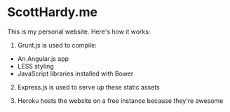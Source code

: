 # ScottHardy.me

This is my personal website.  Here's how it works:

1. Grunt.js is used to compile:
  * An Angular.js app
  * LESS styling
  * JavaScript libraries installed with Bower

2. Express.js is used to serve up these static assets

3. Heroku hosts the website on a free instance because they're awesome
